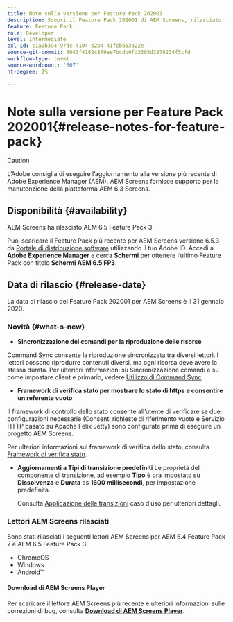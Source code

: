 ```yaml
---
title: Note sulla versione per Feature Pack 202001
description: Scopri il Feature Pack 202001 di AEM Screens, rilasciato il 31 gennaio 2020.
feature: Feature Pack
role: Developer
level: Intermediate
exl-id: c1a0b394-97dc-4104-b2b4-41fcbb63a22e
source-git-commit: 6643f4162c8f0ee7bcdb0fd3305d3978234f5cfd
workflow-type: tm+mt
source-wordcount: '307'
ht-degree: 2%

---
```


# Note sulla versione per Feature Pack 202001{#release-notes-for-feature-pack}

>[!CAUTION]
>
>L’Adobe consiglia di eseguire l’aggiornamento alla versione più recente di Adobe Experience Manager (AEM). AEM Screens fornisce supporto per la manutenzione della piattaforma AEM 6.3 Screens.

## Disponibilità {#availability}

AEM Screens ha rilasciato AEM 6.5 Feature Pack 3.

Puoi scaricare il Feature Pack più recente per AEM Screens versione 6.5.3 da [Portale di distribuzione software](https://experience.adobe.com/#/downloads/content/software-distribution/it/aem.html) utilizzando il tuo Adobe ID. Accedi a **Adobe Experience Manager** e cerca **Schermi** per ottenere l’ultimo Feature Pack con titolo **Schermi AEM 6.5 FP3**.

## Data di rilascio {#release-date}

La data di rilascio del Feature Pack 202001 per AEM Screens è il 31 gennaio 2020.

### Novità {#what-s-new}

* **Sincronizzazione dei comandi per la riproduzione delle risorse**

Command Sync consente la riproduzione sincronizzata tra diversi lettori. I lettori possono riprodurre contenuti diversi, ma ogni risorsa deve avere la stessa durata.
Per ulteriori informazioni su Sincronizzazione comandi e su come impostare client e primario, vedere [Utilizzo di Command Sync](using-command-sync.md).

* **Framework di verifica stato per mostrare lo stato di https e consentire un referente vuoto**

Il framework di controllo dello stato consente all’utente di verificare se due configurazioni necessarie (Consenti richieste di riferimento vuote e Servizio HTTP basato su Apache Felix Jetty) sono configurate prima di eseguire un progetto AEM Screens.

Per ulteriori informazioni sul framework di verifica dello stato, consulta [Framework di verifica stato](/help/user-guide/configuring-screens-introduction.md#health-check-framework).

* **Aggiornamenti a Tipi di transizione predefiniti**
Le proprietà del componente di transizione, ad esempio **Tipo** è ora impostato su **Dissolvenza** e **Durata** as **1600 millisecondi**, per impostazione predefinita.

  Consulta [Applicazione delle transizioni](/help/user-guide/applying-transitions.md) caso d’uso per ulteriori dettagli.


### Lettori AEM Screens rilasciati

Sono stati rilasciati i seguenti lettori AEM Screens per AEM 6.4 Feature Pack 7 e AEM 6.5 Feature Pack 3:

* ChromeOS
* Windows
* Android™

#### Download di AEM Screens Player

Per scaricare il lettore AEM Screens più recente e ulteriori informazioni sulle correzioni di bug, consulta [**Download di AEM Screens Player**](https://download.macromedia.com/screens/).
